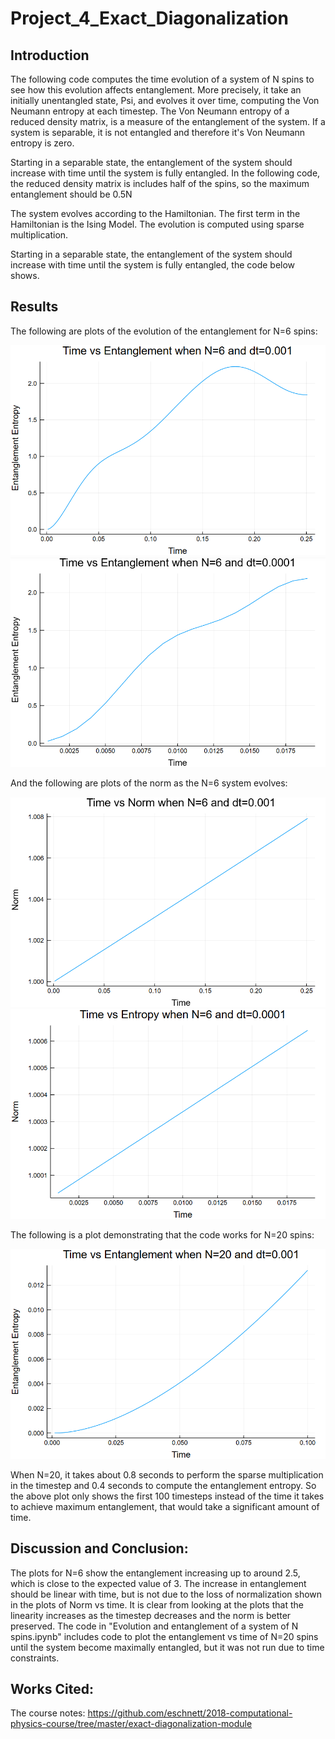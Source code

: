 # Project_4_Exact_Diagonalization

## Introduction

The following code computes the time evolution of a system of N spins to see how this evolution affects entanglement. More precisely, it take an initially unentangled state, Psi, and evolves it over time, computing the Von Neumann entropy at each timestep. The Von Neumann entropy of a reduced density matrix, is a measure of the entanglement of the system. If a system is separable, it is not entangled and therefore it's Von Neumann entropy is zero.

Starting in a separable state, the entanglement of the system should increase with time until the system is fully entangled. In the following code, the reduced density matrix is includes half of the spins, so the maximum entanglement should be 0.5N

The system evolves according to the Hamiltonian. The first term in the Hamiltonian is the Ising Model. The evolution is computed using sparse multiplication.

Starting in a separable state, the entanglement of the system should increase with time until the system is fully entangled, the code below shows.

## Results

The following are plots of the evolution of the entanglement for N=6 spins:

![](https://raw.githubusercontent.com/CourtA96/Project_4_Exact_Diagonalization/master/Time%20vs%20Entanglement%20N%206%20dt%200.001.png)
![](https://raw.githubusercontent.com/CourtA96/Project_4_Exact_Diagonalization/master/Time%20vs%20Entanglement%20N%206%20dt%200.0001.png)

And the following are plots of the norm as the N=6 system evolves:

![](https://raw.githubusercontent.com/CourtA96/Project_4_Exact_Diagonalization/master/Time%20vs%20Norm%20N%206%20dt%200.001.png)
![](https://raw.githubusercontent.com/CourtA96/Project_4_Exact_Diagonalization/master/Time%20vs%20Norm%20N%206%20dt%200.0001.png)

The following is a plot demonstrating that the code works for N=20 spins:

![](https://raw.githubusercontent.com/CourtA96/Project_4_Exact_Diagonalization/master/Time%20vs%20Entanglement%20N%2020%20dt%200.001.png)

When N=20, it takes about 0.8 seconds to perform the sparse multiplication in the timestep and 0.4 seconds to compute the entanglement entropy. So the above plot only shows the first 100 timesteps instead of the time it takes to achieve maximum entanglement, that would take a significant amount of time.

## Discussion and Conclusion:

The plots for N=6 show the entanglement increasing up to around 2.5, which is close to the expected value of 3. The increase in entanglement should be linear with time, but is  not due to the loss of normalization shown in the plots of Norm vs time. It is clear from looking at the plots that the linearity increases as the timestep decreases and the norm is better preserved. The code in "Evolution and entanglement of a system of N spins.ipynb" includes code to plot the entanglement vs time of N=20 spins until the system become maximally entangled, but it was not run due to time constraints.

## Works Cited:

The course notes: https://github.com/eschnett/2018-computational-physics-course/tree/master/exact-diagonalization-module
